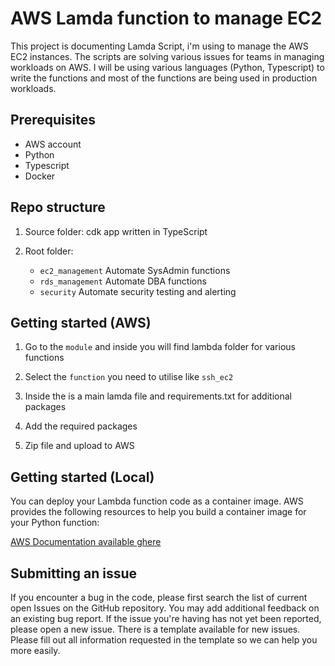 # AWS Lamda function to manage EC2

This project is documenting Lamda Script, i'm using to manage the AWS EC2 instances. The scripts are solving various issues for teams in managing workloads on AWS. 
I will be using various languages (Python, Typescript) to write the functions and most of the functions are being used in production workloads. 


## Prerequisites

* AWS account
* Python
* Typescript
* Docker


## Repo structure

1. Source folder: cdk app written in TypeScript

2. Root folder:
    * `ec2_management` Automate SysAdmin functions
    * `rds_management` Automate DBA functions
    * `security`       Automate security testing and alerting
    

## Getting started (AWS)

1. Go to the `module` and inside you will find lambda folder for various functions

2. Select the `function` you need to utilise like `ssh_ec2`

3. Inside the is a main lamda file and requirements.txt for additional packages

4. Add the required packages

5. Zip file and upload to AWS 



## Getting started (Local)

You can deploy your Lambda function code as a container image. AWS provides the following resources to help you build a container image for your Python function:

[AWS Documentation available ghere](https://docs.aws.amazon.com/lambda/latest/dg/python-image.html)



 ## Submitting an issue

 If you encounter a bug in the code, please first search the list of current open Issues on the GitHub repository. You may add additional feedback on an existing bug report. If the issue you're having has not yet been reported, please open a new issue. There is a template available for new issues. Please fill out all information requested in the template so we can help you more easily.
